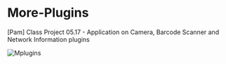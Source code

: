# More-Plugins
[Pam] Class Project 05.17 - Application on Camera, Barcode Scanner and Network Information plugins

![Mplugins](https://user-images.githubusercontent.com/74061746/118523566-9fe86000-b713-11eb-863e-3fdfefc6b87a.jpg)
